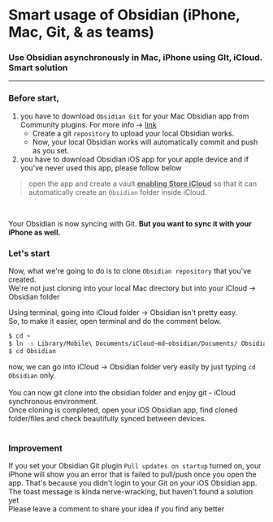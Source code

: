 # Smart usage of Obsidian (iPhone, Mac, Git, & as teams)
### Use Obsidian asynchronously in Mac, iPhone using GIt, iCloud. Smart solution
---
### Before start, 

1. you have to download `Obsidian Git` for your Mac Obsidian app from Community plugins. For more info -> [link](https://github.com/denolehov/obsidian-git)
   - Create a git `repository` to upload your local Obsidian works.
   - Now, your local Obsidian works will automatically commit and push as you set.
2. you have to download Obsidian iOS app for your apple device and if you've never used this app, please follow below

>open the app and create a vault **<u>enabling Store iCloud</u>** so that it can automatically create an `Obsidian` folder inside iCloud.


<br>

Your Obsidian is now syncing with Git. __But you want to sync it with your iPhone as well.__

### Let's start

Now, what we're going to do is to clone `Obsidian repository` that you've created. <br>
We're not just cloning into your local Mac directory but into your iCloud -> Obsidian folder

Using terminal, going into iCloud folder -> Obsidian isn't pretty easy. <br>
So, to make it easier, open terminal and do the comment below.

````bash
$ cd ~
$ ln -s Library/Mobile\ Documents/iCloud~md~obsidian/Documents/ Obsidian
$ cd Obsidian
````

now, we can go into iCloud -> Obsidian folder very easily by just typing `cd Obsidian` only. <br> <br> 
You can now git clone into the obsidian folder and enjoy git - iCloud synchronous environment. <br> 
Once cloning is completed, open your iOS Obsidian app, find cloned folder/files and check beautifully synced between devices. <br> <br>


### Improvement

If you set your Obsidian Git plugin `Pull updates on startup` turned on, your iPhone will show you an error that is failed to pull/push once you open the app. That's because you didn't login to your Git on your iOS Obsidian app. <br>
The toast message is kinda nerve-wracking, but haven't found a solution yet <br>
Please leave a comment to share your idea if you find any better





